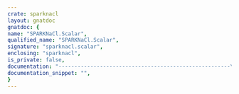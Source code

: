 ```yaml
---
crate: sparknacl
layout: gnatdoc
gnatdoc: {
name: "SPARKNaCl.Scalar",
qualified_name: "SPARKNaCl.Scalar",
signature: "sparknacl.scalar",
enclosing: "sparknacl",
is_private: false,
documentation: "------------------------------------------------------\n  Scalar multiplication\n------------------------------------------------------",
documentation_snippet: "",
}
---
```

